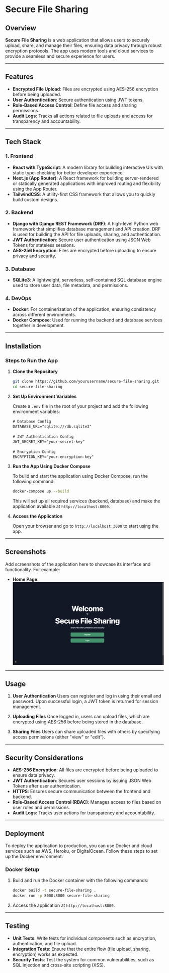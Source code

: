 # Secure File Sharing

## Overview

**Secure File Sharing** is a web application that allows users to securely upload, share, and manage their files, ensuring data privacy through robust encryption protocols. The app uses modern tools and cloud services to provide a seamless and secure experience for users.

---

## Features

- **Encrypted File Upload**: Files are encrypted using AES-256 encryption before being uploaded.
- **User Authentication**: Secure authentication using JWT tokens.
- **Role-Based Access Control**: Define file access and sharing permissions.
- **Audit Logs**: Tracks all actions related to file uploads and access for transparency and accountability.

---

## Tech Stack

### 1. **Frontend**
   - **React with TypeScript**: A modern library for building interactive UIs with static type-checking for better developer experience.
   - **Next.js (App Router)**: A React framework for building server-rendered or statically generated applications with improved routing and flexibility using the App Router.
   - **TailwindCSS**: A utility-first CSS framework that allows you to quickly build custom designs.

### 2. **Backend**
   - **Django with Django REST Framework (DRF)**: A high-level Python web framework that simplifies database management and API creation. DRF is used for building the API for file uploads, sharing, and authentication.
   - **JWT Authentication**: Secure user authentication using JSON Web Tokens for stateless sessions.
   - **AES-256 Encryption**: Files are encrypted before uploading to ensure privacy and security.

### 3. **Database**
   - **SQLite3**: A lightweight, serverless, self-contained SQL database engine used to store user data, file metadata, and permissions.

### 4. **DevOps**
   - **Docker**: For containerization of the application, ensuring consistency across different environments.
   - **Docker Compose**: Used for running the backend and database services together in development.

---

## Installation

### Steps to Run the App

1. **Clone the Repository**

   ```bash
   git clone https://github.com/yourusername/secure-file-sharing.git
   cd secure-file-sharing
   ```

2. **Set Up Environment Variables**

   Create a `.env` file in the root of your project and add the following environment variables:

   ```
   # Database Config
   DATABASE_URL="sqlite:///db.sqlite3"

   # JWT Authentication Config
   JWT_SECRET_KEY="your-secret-key"

   # Encryption Config
   ENCRYPTION_KEY="your-encryption-key"
   ```

3. **Run the App Using Docker Compose**

   To build and start the application using Docker Compose, run the following command:

   ```bash
   docker-compose up --build
   ```

   This will set up all required services (backend, database) and make the application available at `http://localhost:8000`.

4. **Access the Application**

   Open your browser and go to `http://localhost:3000` to start using the app.

---

## Screenshots

Add screenshots of the application here to showcase its interface and functionality. For example:

- **Home Page**: ![Home Page](frontend/public/assets/img/image.png)
---

## Usage

1. **User Authentication**
   Users can register and log in using their email and password. Upon successful login, a JWT token is returned for session management.

2. **Uploading Files**
   Once logged in, users can upload files, which are encrypted using AES-256 before being stored in the database.

3. **Sharing Files**
   Users can share uploaded files with others by specifying access permissions (either "view" or "edit").

---

## Security Considerations

- **AES-256 Encryption**: All files are encrypted before being uploaded to ensure data privacy.
- **JWT Authentication**: Secures user sessions by issuing JSON Web Tokens after user authentication.
- **HTTPS**: Ensures secure communication between the frontend and backend.
- **Role-Based Access Control (RBAC)**: Manages access to files based on user roles and permissions.
- **Audit Logs**: Tracks user actions for transparency and accountability.

---

## Deployment

To deploy the application to production, you can use Docker and cloud services such as AWS, Heroku, or DigitalOcean. Follow these steps to set up the Docker environment:

### Docker Setup

1. Build and run the Docker container with the following commands:

   ```bash
   docker build -t secure-file-sharing .
   docker run -p 8000:8000 secure-file-sharing
   ```

2. Access the application at `http://localhost:8000`.

---

## Testing

- **Unit Tests**: Write tests for individual components such as encryption, authentication, and file upload.
- **Integration Tests**: Ensure that the entire flow (file upload, sharing, encryption) works as expected.
- **Security Tests**: Test the system for common vulnerabilities, such as SQL injection and cross-site scripting (XSS).
